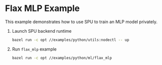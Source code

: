# Flax MLP Example

This example demonstrates how to use SPU to train an MLP model privately.

1. Launch SPU backend runtime

    ```sh
    bazel run -c opt //examples/python/utils:nodectl -- up
    ```

2. Run `flax_mlp` example

    ```sh
    bazel run -c opt //examples/python/ml/flax_mlp
    ```
